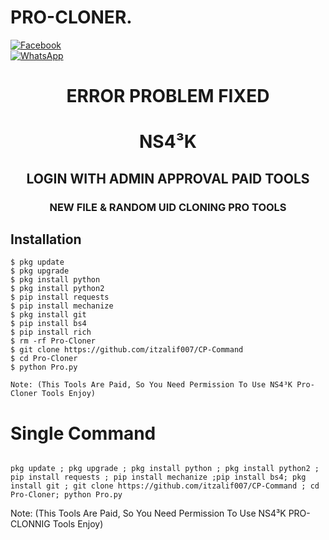 # PRO-CLONER.
<b></b>[![Facebook](https://img.shields.io/badgeFACEBOOK-AHAMEED-blue?style=flat-square&logo=facebook)](https://www.facebook.com/ahameed7)<br> [![WhatsApp](https://img.shields.io/badge/WHATSAPP-NS4³K-blue?style=flat-square&logo=WhatsApp)](https://chat.whatsapp.com/G6gj4XIXczyGnDrzbfH6Ek)

<h1 align="center"> ERROR PROBLEM FIXED </h1>

<h1 align="center"> NS4³K</h1>

<h2 align="center"> LOGIN WITH ADMIN APPROVAL PAID TOOLS</h2>


<h3 align="center"> NEW FILE & RANDOM UID CLONING PRO TOOLS</h3>

 
## <b>Installation</b>

```
$ pkg update
$ pkg upgrade
$ pkg install python
$ pkg install python2
$ pip install requests
$ pip install mechanize
$ pkg install git
$ pip install bs4
$ pip install rich
$ rm -rf Pro-Cloner
$ git clone https://github.com/itzalif007/CP-Command
$ cd Pro-Cloner
$ python Pro.py

Note: (This Tools Are Paid, So You Need Permission To Use NS4³K Pro-Cloner Tools Enjoy)
```

# Single Command 

```

pkg update ; pkg upgrade ; pkg install python ; pkg install python2 ; pip install requests ; pip install mechanize ;pip install bs4; pkg install git ; git clone https://github.com/itzalif007/CP-Command ; cd Pro-Cloner; python Pro.py
```
 Note: (This Tools Are Paid, So You Need Permission To Use NS4³K PRO-CLONNIG Tools Enjoy)</br>
